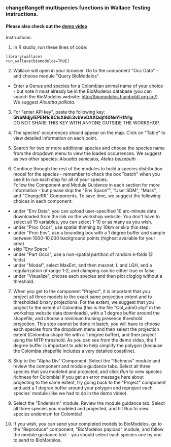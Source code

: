 ### changeRangeR multispecies functions in Wallace Testing instructions.
#### Please also check out the [demo video](https://youtu.be/R1cMJdNWAYo)

Instructions:
1. In R studio, run these lines of code:
```{r}
library(wallace)
run_wallace(biomodelos=TRUE)
```
2. Wallace will open in your browser. Go to the component "Occ Data" - and choose module "Query BioModelos". 
  - Enter a Genus and species for a Colombian animal name of your choice - but note it must already be in the BioModelos database (you can search the BioModelos website: http://biomodelos.humboldt.org.co/). We suggest *Alouatta palliata*.

3. For "enter API key", paste the following key: **5NbMdjylEPEN1cBCIsX9dl:3vbVvDAXQdjf40NeYHfN1g**<br> DO NOT SHARE THIS KEY WITH ANYONE OUTSIDE THE WORKSHOP.

4. The species' occurrences should appear on the map. Click on "Table" to view detailed information on each point.

5. Search for two or more additional species and choose the species name from the dropdown menu to view the loaded occurrences. We suggest as two other species: *Alouatta seniculus*, *Ateles belzebuth*

6. Continue through the rest of the modules to build a species distribution model for the species - remember to check the box "batch" when you see it to run each step for all of your species.<br>
Follow the Component and Module Guidance in each section for more information - but please skip the "Env Space"", "User SDM", "Mask", and "ChangeRR" Components.
To save time, we suggest the following choices in each component:

  - under "Env Data", you can upload user-specified 10 arc-minute data downloaded from the link on the workshop website. You don't have to select all 19 variables, you can select 1-10 or as many as you wish.
  - under "Proc Occs", use spatial thinning by 10km or skip this step.
  - under "Proc Env", use a bounding box with a 1 degree buffer and sample between 1000-10,000 background points (highest available for your area)
  - skip "Env Space"
  - under "Part Occs", use a non-spatial partition of random k-folds (2 folds)
  - under "Model", select MaxEnt, and then maxnet, L and LQH, and a regularization of range 1-2, and clamping can be either true or false.
  - under "Visualize", choose each species and then plot cloglog without a threshold. 

7. When you get to the component "Project", it is important that you project all three models to the exact same projection extent and to thresholded binary projections. For the extent, we suggest that you project to the extent of Colombia (this is the file "Col_adm0.shp" in the workshop website data downloads), with a 1 degree buffer around the shapefile, and choose a minimum training presence threshold projection. This step cannot be done in batch, you will have to choose each species from the dropdown menu and then select the projection extent (Colombia shape file with a 1 degree buffer), and then project using the MTP threshold. As you can see from the demo video, the 1 degree buffer is important to add to help simplify the polygon (because the Colombia shapefile includes a very detailed coastline).

8. Skip to the "Alpha Div" Component. Select the "Richness" module and review the component and module guidance tabs. Select all three species that you modeled and projected, and click *Run* to view species richness for Colombia! If you get an error message here about projecting to the same extent, try going back to the "Project" component and add a 1 degree buffer around your polygon and reproject each species' module (like we had to do in the demo video).

9. Select the "Endemism" module. Review the module guidance tab. Select all three species you modeled and projected, and hit Run to view species endemism for Colombia!

10. If you wish, you can send your completed models to BioModelos. go to the "Reproduce" component, "BioModelos payload" module, and follow the module guidance text - you should select each species one by one to send to BioModelos.